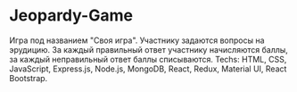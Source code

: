 # Jeopardy-Game

Игра под названием "Своя игра". Участнику задаются вопросы на эрудицию. За каждый правильный ответ участнику начисляются баллы, за каждый неправильный ответ баллы списываются.
Techs: HTML, CSS, JavaScript, Express.js, Node.js, MongoDB, React, Redux, Material UI, React Bootstrap.
